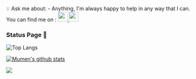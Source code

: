 <!-- ### Hi there 👋 -->

<!--
**kazuma0129/alfuhigi** is a ✨ _special_ ✨ repository because its `README.md` (this file) appears on your GitHub profile.

Here are some ideas to get you started:

- 🔭 I’m currently working on ...
- 🌱 I’m currently learning ...
- 👯 I’m looking to collaborate on ...
- 🤔 I’m looking for help with ...
- 💬 Ask me about ...
- 📫 How to reach me: ...
- 😄 Pronouns: ...
- ⚡ Fun fact: ...
-->

💡 Ask me about: - Anything, I'm always happy to help in any way that I can. You can find me on :  <a href="https://twitter.com/ajf_sa">
    <img src="https://img.icons8.com/color/48/000000/twitter-circled.png" width="26px"/>
  </a> <a href="https://snapchat.com/add/ajf.sa">
    <img src="https://img.icons8.com/color/452/snapchat-circled-logo--v5.png" width="26px"/>
  </a>

### Status Page 👻

![Top Langs](https://github-readme-stats.vercel.app/api/top-langs/?username=kazuma0129&layout=compact&hide=vue,html,css,makefile,dockerfile,shell,plpgsql,smarty&theme=tokyonight&line_height=27)


[![Mumen's github stats](https://github-readme-stats.vercel.app/api?username=kazuma0129&show_icons=true&theme=tokyonight&line_height=27)](https://github.com/kazuma0129)


![](https://github-readme-streak-stats.herokuapp.com/?user=kazuma0129&theme=tokyonight&line_height=27)


